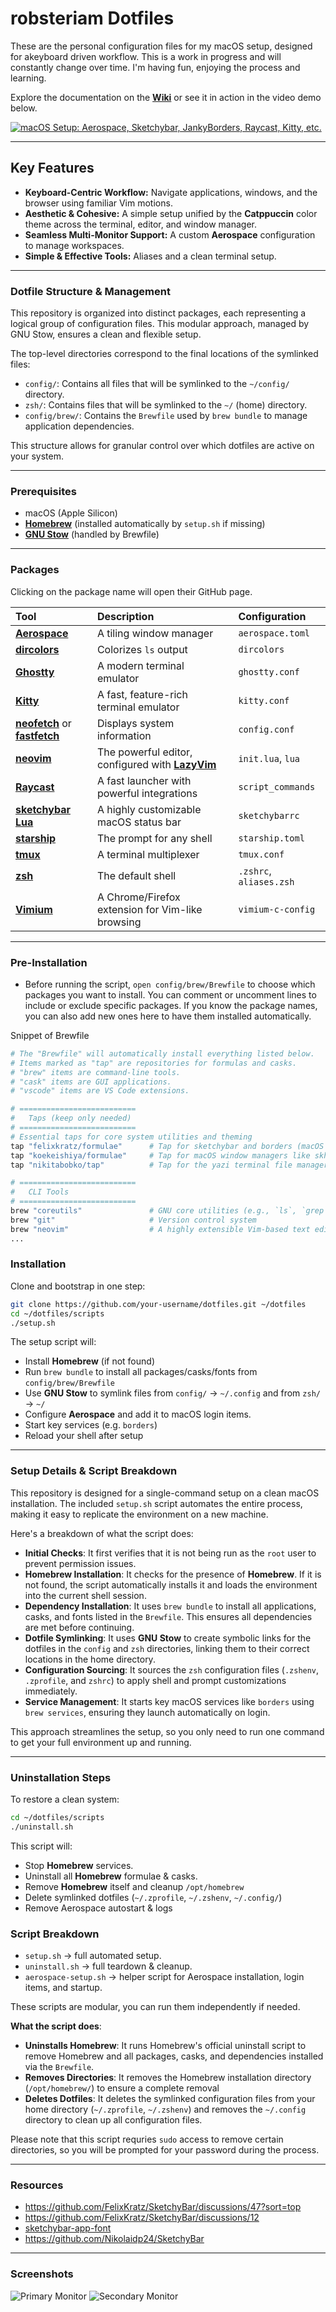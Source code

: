 # **robsteriam Dotfiles**

These are the personal configuration files for my macOS setup, designed for akeyboard driven workflow. This is a work in progress and will constantly change over time. I'm having fun, enjoying the process and learning.

Explore the documentation on the **[Wiki](https://github.com/robsteriam/dotfiles-public/wiki)** or see it in action in the video demo below.

[![macOS Setup: Aerospace, Sketchybar, JankyBorders, Raycast, Kitty, etc.](https://img.youtube.com/vi/Nozqf0ZCiPw/maxresdefault.jpg)](https://youtu.be/Nozqf0ZCiPw?si=z1MuF0Y4N9s8L3jU)

---

## **Key Features**

- **Keyboard-Centric Workflow:** Navigate applications, windows, and the browser using familiar Vim motions.
- **Aesthetic & Cohesive:** A simple setup unified by the **Catppuccin** color theme across the terminal, editor, and window manager.
- **Seamless Multi-Monitor Support:** A custom **Aerospace** configuration to manage workspaces.
- **Simple & Effective Tools:** Aliases and a clean terminal setup.

---

### **Dotfile Structure & Management**

This repository is organized into distinct packages, each representing a logical group of configuration files. This modular approach, managed by GNU Stow, ensures a clean and flexible setup.

The top-level directories correspond to the final locations of the symlinked files:

- `config/`: Contains all files that will be symlinked to the `~/config/` directory.
- `zsh/`: Contains files that will be symlinked to the `~/` (home) directory.
- `config/brew/`: Contains the `Brewfile` used by `brew bundle` to manage application dependencies.

This structure allows for granular control over which dotfiles are active on your system.

---

### **Prerequisites**

- macOS (Apple Silicon)
- [**Homebrew**](https://brew.sh/) (installed automatically by `setup.sh` if missing)
- [**GNU Stow**](https://www.gnu.org/software/stow/) (handled by Brewfile)

---

### **Packages**

Clicking on the package name will open their GitHub page.


| Tool                                                                                                                  | Description                                                                  | Configuration           |
| :-------------------------------------------------------------------------------------------------------------------- | :--------------------------------------------------------------------------- | :---------------------- |
| [**Aerospace**](github.com/nikitabobko/AeroSpace)                                                                     | A tiling window manager                                                      | `aerospace.toml`        |
| [**dircolors**](https://github.com/gibbling/dircolors)                                                                | Colorizes `ls` output                                                        | `dircolors`             |
| [**Ghostty**](https://ghostty.org/docs)                                                                               | A modern terminal emulator                                                   | `ghostty.conf`          |
| [**Kitty**](https://sw.kovidgoyal.net/kitty/)                                                                         | A fast, feature-rich terminal emulator                                       | `kitty.conf`            |
| [**neofetch**](https://github.com/dylanaraps/neofetch) or [**fastfetch**](https://github.com/fastfetch-cli/fastfetch) | Displays system information                                                  | `config.conf`           |
| [**neovim**](https://neovim.io/)                                                                                      | The powerful editor, configured with [**LazyVim**](https://www.lazyvim.org/) | `init.lua`, `lua`       |
| [**Raycast**](https://www.raycast.com/)                                                                               | A fast launcher with powerful integrations                                   | `script_commands`       |
| [**sketchybar Lua**](https://github.com/FelixKratz/SbarLua)                                                           | A highly customizable macOS status bar                                       | `sketchybarrc`          |
| [**starship**](https://starship.rs/)                                                                                  | The prompt for any shell                                                     | `starship.toml`         |
| [**tmux**](https://github.com/tmux/tmux)                                                                              | A terminal multiplexer                                                       | `tmux.conf`             |
| [**zsh**](https://ohmyz.sh/)                                                                                          | The default shell                                                            | `.zshrc`, `aliases.zsh` |
| [**Vimium**](https://vimium.github.io/)                                                                               | A Chrome/Firefox extension for Vim-like browsing                             | `vimium-c-config`       |

---

### **Pre-Installation**

- Before running the script, `open config/brew/Brewfile` to choose which packages you want to install. You can comment or uncomment lines to include or exclude specific packages. If you know the package names, you can also add new ones here to have them installed automatically.

Snippet of Brewfile
```bash
# The "Brewfile" will automatically install everything listed below.
# Items marked as "tap" are repositories for formulas and casks.
# "brew" items are command-line tools.
# "cask" items are GUI applications.
# "vscode" items are VS Code extensions.

# ==========================
#   Taps (keep only needed)
# ==========================
# Essential taps for core system utilities and theming
tap "felixkratz/formulae"      # Tap for sketchybar and borders (macOS utilities)
tap "koekeishiya/formulae"     # Tap for macOS window managers like skhd and yabai
tap "nikitabobko/tap"          # Tap for the yazi terminal file manager

# ==========================
#   CLI Tools
# ==========================
brew "coreutils"               # GNU core utilities (e.g., `ls`, `grep`)
brew "git"                     # Version control system
brew "neovim"                  # A highly extensible Vim-based text editor
...
```

### **Installation**

Clone and bootstrap in one step:

```bash
git clone https://github.com/your-username/dotfiles.git ~/dotfiles
cd ~/dotfiles/scripts
./setup.sh
```

The setup script will:
- Install **Homebrew** (if not found)
- Run `brew bundle` to install all packages/casks/fonts from `config/brew/Brewfile`
- Use **GNU Stow** to symlink files from `config/` -> `~/.config` and from `zsh/` -> `~/`
- Configure **Aerospace** and add it to macOS login items.
- Start key services (e.g. `borders`)
- Reload your shell after setup

---

### **Setup Details & Script Breakdown**

This repository is designed for a single-command setup on a clean macOS installation. The included `setup.sh` script automates the entire process, making it easy to replicate the environment on a new machine.

Here's a breakdown of what the script does:

- **Initial Checks**: It first verifies that it is not being run as the `root` user to prevent permission issues.
- **Homebrew Installation**: It checks for the presence of **Homebrew**. If it is not found, the script automatically installs it and loads the environment into the current shell session.
- **Dependency Installation**: It uses `brew bundle` to install all applications, casks, and fonts listed in the `Brewfile`. This ensures all dependencies are met before continuing.
- **Dotfile Symlinking**: It uses **GNU Stow** to create symbolic links for the dotfiles in the `config` and `zsh` directories, linking them to their correct locations in the home directory.
- **Configuration Sourcing**: It sources the `zsh` configuration files (`.zshenv`, `.zprofile`, and `zshrc`) to apply shell and prompt customizations immediately.
- **Service Management**: It starts key macOS services like `borders` using `brew services`, ensuring they launch automatically on login.

This approach streamlines the setup, so you only need to run one command to get your full environment up and running.

---

### **Uninstallation Steps**

To restore a clean system:

```bash
cd ~/dotfiles/scripts
./uninstall.sh
```

This script will:
- Stop **Homebrew** services.
- Uninstall all **Homebrew** formulae & casks.
- Remove **Homebrew** itself and cleanup `/opt/homebrew`
- Delete symlinked dotfiles (`~/.zprofile`, `~/.zshenv`, `~/.config/`)
- Remove Aerospace autostart & logs

### **Script Breakdown**

- `setup.sh` -> full automated setup.
- `uninstall.sh` -> full teardown & cleanup.
- `aerospace-setup.sh` -> helper script for Aerospace installation, login items, and startup.

These scripts are modular, you can run them independently if needed.

**What the script does**:
- **Uninstalls Homebrew**: It runs Homebrew's official uninstall script to remove Homebrew and all packages, casks, and dependencies installed via the `Brewfile`.
- **Removes Directories**: It removes the Homebrew installation directory (`/opt/homebrew/`) to ensure a complete removal
- **Deletes Dotfiles**: It deletes the symlinked configuration files from your home directory (`~/.zprofile`, `~/.zshenv`) and removes the `~/.config` directory to clean up all configuration files.

Please note that this script requries `sudo` access to remove certain directories, so you will be prompted for your password during the process.

---

### Resources

- <https://github.com/FelixKratz/SketchyBar/discussions/47?sort=top>
- <https://github.com/FelixKratz/SketchyBar/discussions/12>
- [sketchybar-app-font](https://github.com/kvndrsslr/sketchybar-app-font)
- <https://github.com/Nikolaidp24/SketchyBar>

---

### **Screenshots**

![Primary Monitor](./primary-horizontal-monitor.png)
![Secondary Monitor](./second-vertical-monitor.png)
